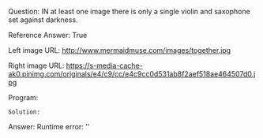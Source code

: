 Question: IN at least one image there is only a single violin and  saxophone set against darkness.

Reference Answer: True

Left image URL: http://www.mermaidmuse.com/images/together.jpg

Right image URL: https://s-media-cache-ak0.pinimg.com/originals/e4/c9/cc/e4c9cc0d531ab8f2aef518ae464507d0.jpg

Program:

```
Solution:
```
Answer: Runtime error: ''

